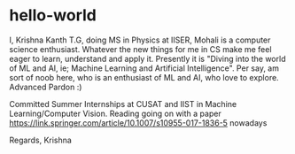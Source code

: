 # hello-world

I, Krishna Kanth T.G, doing MS in Physics at IISER, Mohali is a computer science enthusiast. 
Whatever the new things for me in CS make me feel eager to learn, understand and apply it. Presently
it is "Diving into the world of ML and AI, ie; Machine Learning and Artificial Intelligence".
Per say, am sort of noob here, who is an enthusiast of ML and AI, who love to explore. Advanced Pardon :)

Committed Summer Internships at CUSAT and IIST in Machine Learning/Computer Vision.
Reading going on with a paper https://link.springer.com/article/10.1007/s10955-017-1836-5 nowadays

Regards,
Krishna

